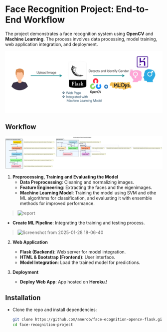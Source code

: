 # Face Recognition Project: End-to-End Workflow

The project demonstrates a face recognition system using **OpenCV** and **Machine Learning**. The process involves data processing, model training, web application integration, and deployment.

![report](https://github.com/amerob/face-ecognition-opencv-flask/blob/main/static/images/s002)



## Workflow

![Face Recognition Diag](diag5.svg)

1. **Preprocessing, Training and Evaluating the Model**
   - **Data Preprocessing**: Cleaning and normalizing images.
   - **Feature Engineering**: Extracting the faces and the eigenimages.
   - **Machine Learning Model**:  Training the model using SVM and othe ML algorithms for classification, and evaluating it with ensemble methods for improved performance.
     
> ![report](https://github.com/user-attachments/assets/9f31762c-47ba-430a-b52b-db27caef4e7a)

   - **Create ML Pipeline**: Integrating the training and testing process.
     
> ![Screenshot from 2025-01-28 18-06-40](https://github.com/user-attachments/assets/5d1553b5-2a2f-418a-9e82-f5bfa2c480b6)

2. **Web Application**
   - **Flask (Backend)**: Web server for model integration.
   - **HTML & Bootstrap (Frontend)**: User interface.
   - **Model Integration**: Load the trained model for predictions.

3. **Deployment**
   - **Deploy Web App**: App hosted on **Heroku**.!


## Installation

- Clone the repo and install dependencies:
  
   ```bash
   git clone https://github.com/amerob/face-ecognition-opencv-flask.git
   cd face-recognition-project
   ```


